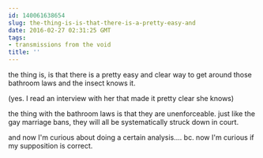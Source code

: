 ```yaml
---
id: 140061638654
slug: the-thing-is-is-that-there-is-a-pretty-easy-and
date: 2016-02-27 02:31:25 GMT
tags:
- transmissions from the void
title: ''
---
```

the thing is,  is that there is a pretty easy and clear way to get around those bathroom laws and the insect knows it. 

(yes. I read an interview with her that made it pretty clear she knows) 

the thing with the bathroom laws is that they are unenforceable. just like the gay marriage bans, they will all be systematically struck down in court. 

and now I'm curious about doing a certain analysis.... bc. now I'm curious if my supposition is correct.